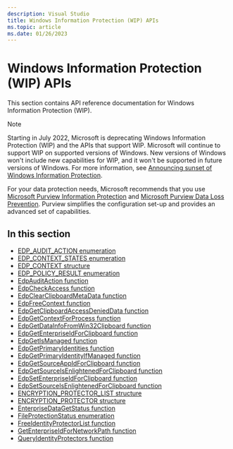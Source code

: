 ```yaml
---
description: Visual Studio
title: Windows Information Protection (WIP) APIs
ms.topic: article
ms.date: 01/26/2023
---
```


# Windows Information Protection (WIP) APIs

This section contains API reference documentation for Windows Information Protection (WIP). 

> [!NOTE]
> Starting in July 2022, Microsoft is deprecating Windows Information Protection (WIP) and the APIs that support WIP. Microsoft will continue to support WIP on supported versions of Windows. New versions of Windows won't include new capabilities for WIP, and it won't be supported in future versions of Windows. For more information, see [Announcing sunset of Windows Information Protection](https://techcommunity.microsoft.com/t5/windows-it-pro-blog/announcing-the-sunset-of-windows-information-protection-wip/ba-p/3579282).
>
> For your data protection needs, Microsoft recommends that you use [Microsoft Purview Information Protection](/microsoft-365/compliance/information-protection) and [Microsoft Purview Data Loss Prevention](/microsoft-365/compliance/dlp-learn-about-dlp). Purview simplifies the configuration set-up and provides an advanced set of capabilities.

## In this section

- [EDP_AUDIT_ACTION enumeration](edp_audit_action-enum.md)
- [EDP_CONTEXT_STATES enumeration](edp_context_states-enum.md)
- [EDP_CONTEXT structure](edp_context_structure.md)
- [EDP_POLICY_RESULT enumeration](edp_policy_result-enum.md)
- [EdpAuditAction function](edpauditaction-function.md)
- [EdpCheckAccess function](edpcheckaccess-function.md)
- [EdpClearClipboardMetaData function](edpclearclipboardmetadata-function.md)
- [EdpFreeContext function](edpfreecontext-function.md)
- [EdpGetClipboardAccessDeniedData function](edpgetclipboardaccessdenieddata-function.md)
- [EdpGetContextForProcess function](edpgetcontextforprocess-function.md)
- [EdpGetDataInfoFromWin32Clipboard function](edpgetdatainfofromwin32clipboard-function.md)
- [EdpGetEnterpriseIdForClipboard function](edpgetenterpriseidforclipboard-function.md)
- [EdpGetIsManaged function](edpgetismanaged-function.md)
- [EdpGetPrimaryIdentities function](edpgetprimaryidentities-function.md)
- [EdpGetPrimaryIdentityIfManaged function](edpgetprimaryidentityifmanager-function.md)
- [EdpGetSourceAppIdForClipboard function](edpgetsourceappidforclipboard-function.md)
- [EdpGetSourceIsEnlightenedForClipboard function](edpgetsourceisenlightenedforclipboard-function.md)
- [EdpSetEnterpriseIdForClipboard function](edpsetenterpriseidforclipboard-function.md)
- [EdpSetSourceIsEnlightenedForClipboard function](edpsetsourceisenlightenedforclipboard-function.md)
- [ENCRYPTION_PROTECTOR_LIST structure](encryption_protector_list-structure.md)
- [ENCRYPTION_PROTECTOR structure](encryption_protector-structure.md)
- [EnterpriseDataGetStatus function](enterprisedatagetstatus-function.md)
- [FileProtectionStatus enumeration](fileprotectionstatus-enum.md)
- [FreeIdentityProtectorList function](freeidentityprotectorlist-function.md)
- [GetEnterpriseIdForNetworkPath function](getenterpriseidfornetworkpath-function.md)
- [QueryIdentityProtectors function](queryidentityprotectors-function.md)
